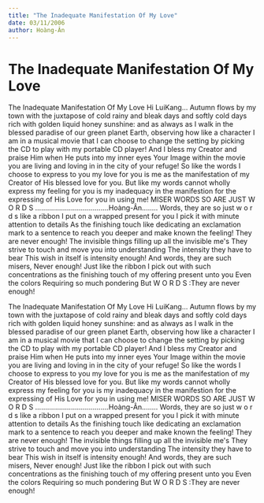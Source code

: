 ```yaml
---
title: "The Inadequate Manifestation Of My Love"
date: 03/11/2006
author: Hoàng-Ân
---
```


# The Inadequate Manifestation Of My Love

The Inadequate Manifestation Of My Love
Hi LuiKang...
Autumn flows by my town with the juxtapose of cold rainy and bleak days and softly cold days rich with golden liquid honey sunshine: and as always as I walk in the blessed paradise of our green planet Earth, observing how like a character I am in a musical movie that I can choose to change the setting by picking the CD to play with my portable CD player!  And I bless my Creator and praise Him when He puts into my inner eyes Your Image within the movie you are living and loving in in the city of your refuge!  So like the words I choose to express to you my love for you is me as the manifestation of my Creator of His blessed love for you.  But like my words cannot wholly express my feeling for you is my inadequacy in the manifestion for the expressing of His Love for you in using me!
MISER WORDS SO ARE JUST W O R D S
.....................................Hoàng-Ân........
Words, they are so  just w o r d s
like a ribbon I put on a wrapped present for you
I pick it with minute attention to details
As the finishing touch
like dedicating an exclamation mark to a sentence
to reach you deeper
and make known the feeling!
They are never enough!
The invisible things filling up all the invisible me's
They strive to touch and move you into understanding
The intensity they have to bear
This wish in itself is intensity enough!
And words, they are such misers,
Never enough!
Just like the ribbon
I pick out with such concentrations as
the finishing touch of my offering present unto you
Even the colors
Requiring so much pondering
But
W O R D S
:They are never enough!

The Inadequate Manifestation Of My Love
Hi LuiKang...
Autumn flows by my town with the juxtapose of cold rainy and bleak days and softly cold days rich with golden liquid honey sunshine: and as always as I walk in the blessed paradise of our green planet Earth, observing how like a character I am in a musical movie that I can choose to change the setting by picking the CD to play with my portable CD player!  And I bless my Creator and praise Him when He puts into my inner eyes Your Image within the movie you are living and loving in in the city of your refuge!  So like the words I choose to express to you my love for you is me as the manifestation of my Creator of His blessed love for you.  But like my words cannot wholly express my feeling for you is my inadequacy in the manifestion for the expressing of His Love for you in using me!
MISER WORDS SO ARE JUST W O R D S
.....................................Hoàng-Ân........
Words, they are so  just w o r d s
like a ribbon I put on a wrapped present for you
I pick it with minute attention to details
As the finishing touch
like dedicating an exclamation mark to a sentence
to reach you deeper
and make known the feeling!
They are never enough!
The invisible things filling up all the invisible me's
They strive to touch and move you into understanding
The intensity they have to bear
This wish in itself is intensity enough!
And words, they are such misers,
Never enough!
Just like the ribbon
I pick out with such concentrations as
the finishing touch of my offering present unto you
Even the colors
Requiring so much pondering
But
W O R D S
:They are never enough!
